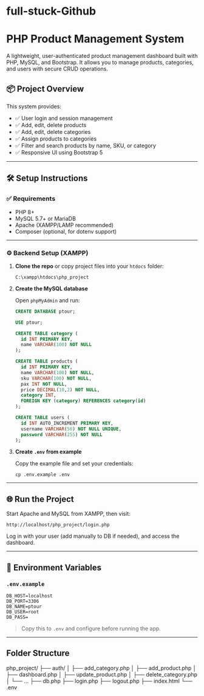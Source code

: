 # full-stuck-Github

# PHP Product Management System
A lightweight, user-authenticated product management dashboard built with PHP, MySQL, and Bootstrap. It allows you to manage products, categories, and users with secure CRUD operations.

## 📦 Project Overview

This system provides:

- ✅ User login and session management
- ✅ Add, edit, delete products
- ✅ Add, edit, delete categories
- ✅ Assign products to categories
- ✅ Filter and search products by name, SKU, or category
- ✅ Responsive UI using Bootstrap 5

---

## 🛠️ Setup Instructions

### ✅ Requirements

- PHP 8+
- MySQL 5.7+ or MariaDB
- Apache (XAMPP/LAMP recommended)
- Composer (optional, for dotenv support)

---

### ⚙️ Backend Setup (XAMPP)

1. **Clone the repo** or copy project files into your `htdocs` folder:

   ```
   C:\xampp\htdocs\php_project
   ```

2. **Create the MySQL database**

   Open `phpMyAdmin` and run:

   ```sql
   CREATE DATABASE ptour;

   USE ptour;

   CREATE TABLE category (
     id INT PRIMARY KEY,
     name VARCHAR(100) NOT NULL
   );

   CREATE TABLE products (
     id INT PRIMARY KEY,
     name VARCHAR(100) NOT NULL,
     sku VARCHAR(100) NOT NULL,
     pax INT NOT NULL,
     price DECIMAL(10,2) NOT NULL,
     category INT,
     FOREIGN KEY (category) REFERENCES category(id)
   );

   CREATE TABLE users (
     id INT AUTO_INCREMENT PRIMARY KEY,
     username VARCHAR(50) NOT NULL UNIQUE,
     password VARCHAR(255) NOT NULL
   );
   ```

3. **Create `.env` from example**

   Copy the example file and set your credentials:

   ```
   cp .env.example .env
   ```

---

## 🌐 Run the Project

Start Apache and MySQL from XAMPP, then visit:

```
http://localhost/php_project/login.php
```

Log in with your user (add manually to DB if needed), and access the dashboard.

---

## 🔐 Environment Variables

### `.env.example`

```env
DB_HOST=localhost
DB_PORT=3306
DB_NAME=ptour
DB_USER=root
DB_PASS=
```

> Copy this to `.env` and configure before running the app.

---

## Folder Structure

php_project/
├── auth/
│   ├── add_category.php
│   ├── add_product.php
│   ├── dashboard.php
│   ├── update_product.php
│   ├── delete_category.php
│   └── ...
├── db.php
├── login.php
├── logout.php
├── index.html
└── .env

